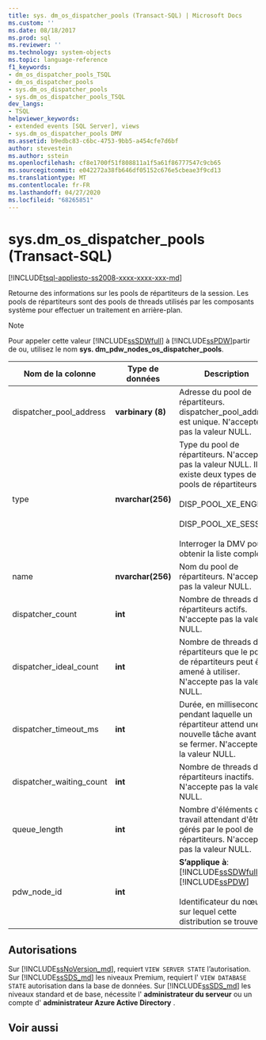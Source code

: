 ```yaml
---
title: sys. dm_os_dispatcher_pools (Transact-SQL) | Microsoft Docs
ms.custom: ''
ms.date: 08/18/2017
ms.prod: sql
ms.reviewer: ''
ms.technology: system-objects
ms.topic: language-reference
f1_keywords:
- dm_os_dispatcher_pools_TSQL
- dm_os_dispatcher_pools
- sys.dm_os_dispatcher_pools
- sys.dm_os_dispatcher_pools_TSQL
dev_langs:
- TSQL
helpviewer_keywords:
- extended events [SQL Server], views
- sys.dm_os_dispatcher_pools DMV
ms.assetid: b9edbc83-c6bc-4753-9bb5-a454cfe7d6bf
author: stevestein
ms.author: sstein
ms.openlocfilehash: cf8e1700f51f808811a1f5a61f86777547c9cb65
ms.sourcegitcommit: e042272a38fb646df05152c676e5cbeae3f9cd13
ms.translationtype: MT
ms.contentlocale: fr-FR
ms.lasthandoff: 04/27/2020
ms.locfileid: "68265851"
---
```

# <a name="sysdm_os_dispatcher_pools-transact-sql"></a>sys.dm_os_dispatcher_pools (Transact-SQL)
[!INCLUDE[tsql-appliesto-ss2008-xxxx-xxxx-xxx-md](../../includes/tsql-appliesto-ss2008-xxxx-xxxx-xxx-md.md)]

  Retourne des informations sur les pools de répartiteurs de la session. Les pools de répartiteurs sont des pools de threads utilisés par les composants système pour effectuer  un traitement en arrière-plan.  
  
> [!NOTE]  
>  Pour appeler cette valeur [!INCLUDE[ssSDWfull](../../includes/sssdwfull-md.md)] à [!INCLUDE[ssPDW](../../includes/sspdw-md.md)]partir de ou, utilisez le nom **sys. dm_pdw_nodes_os_dispatcher_pools**.  
  
|Nom de la colonne|Type de données|Description|  
|-----------------|---------------|-----------------|  
|dispatcher_pool_address|**varbinary (8)**|Adresse du pool de répartiteurs. dispatcher_pool_address est unique. N'accepte pas la valeur NULL.|  
|type|**nvarchar(256)**|Type du pool de répartiteurs. N'accepte pas la valeur NULL. Il existe deux types de pools de répartiteurs :<br /><br /> DISP_POOL_XE_ENGINE<br /><br /> DISP_POOL_XE_SESSION<br /><br /> Interroger la DMV pour obtenir la liste complète|  
|name|**nvarchar(256)**|Nom du pool de répartiteurs. N'accepte pas la valeur NULL.|  
|dispatcher_count|**int**|Nombre de threads de répartiteurs actifs. N'accepte pas la valeur NULL.|  
|dispatcher_ideal_count|**int**|Nombre de threads de répartiteurs que le pool de répartiteurs peut être amené à utiliser. N'accepte pas la valeur NULL.|  
|dispatcher_timeout_ms|**int**|Durée, en millisecondes, pendant laquelle un répartiteur attend une nouvelle tâche avant de se fermer. N'accepte pas la valeur NULL.|  
|dispatcher_waiting_count|**int**|Nombre de threads de répartiteurs inactifs. N'accepte pas la valeur NULL.|  
|queue_length|**int**|Nombre d'éléments de travail attendant d'être gérés par le pool de répartiteurs. N'accepte pas la valeur NULL.|  
|pdw_node_id|**int**|**S’applique à**: [!INCLUDE[ssSDWfull](../../includes/sssdwfull-md.md)],[!INCLUDE[ssPDW](../../includes/sspdw-md.md)]<br /><br /> Identificateur du nœud sur lequel cette distribution se trouve.|  
  
## <a name="permissions"></a>Autorisations

Sur [!INCLUDE[ssNoVersion_md](../../includes/ssnoversion-md.md)], requiert `VIEW SERVER STATE` l’autorisation.   
Sur [!INCLUDE[ssSDS_md](../../includes/sssds-md.md)] les niveaux Premium, requiert l' `VIEW DATABASE STATE` autorisation dans la base de données. Sur [!INCLUDE[ssSDS_md](../../includes/sssds-md.md)] les niveaux standard et de base, nécessite l' **administrateur du serveur** ou un compte d' **administrateur Azure Active Directory** .   

## <a name="see-also"></a>Voir aussi  
  
  


